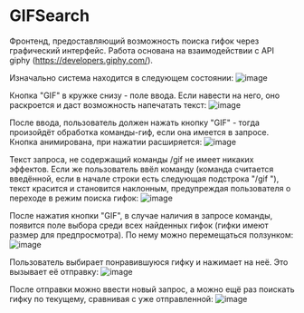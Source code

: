 # GIFSearch
Фронтенд, предоставляющий возможность поиска гифок через графический интерфейс. Работа основана на взаимодействии с API giphy (https://developers.giphy.com/).

Изначально система находится в следующем состоянии:
![image](https://user-images.githubusercontent.com/80625335/162450386-3b972d0c-40da-43ea-a0e9-2205831a1aba.png)


Кнопка "GIF" в кружке снизу - поле ввода. Если навести на него, оно раскроется и даст возможность напечатать текст:
![image](https://user-images.githubusercontent.com/80625335/162450778-a5bce2ab-f1c4-42a9-99e4-5bd4c580ac69.png)


После ввода, пользователь должен нажать кнопку "GIF" - тогда произойдёт обработка команды-гиф, если она имеется в запросе. Кнопка анимирована, при нажатии расширяется:
![image](https://user-images.githubusercontent.com/80625335/162451140-7f660852-8d93-4049-b98e-d13d9f87dfe5.png)


Текст запроса, не содержащий команды /gif не имеет никаких эффектов. Если же пользователь ввёл команду (команда считается введённой, если в начале строки есть следующая подстрока "/gif "), текст красится и становится наклонным, предупреждая пользователя о переходе в режим поиска гифок:
![image](https://user-images.githubusercontent.com/80625335/162451829-12d8b900-9053-4d44-b14d-f826bb3b72d0.png)


После нажатия кнопки "GIF", в случае наличия в запросе команды, появится поле выбора среди всех найденных гифок (гифки имеют размер для предпросмотра). По нему можно перемещаться ползунком:
![image](https://user-images.githubusercontent.com/80625335/162452192-9f5e5524-5249-40c6-9475-e5e08f8f4e88.png)


Пользователь выбирает понравившуюся гифку и нажимает на неё. Это вызывает её отправку:
![image](https://user-images.githubusercontent.com/80625335/162452549-df124d7f-a1a2-46f1-94e2-4ce0a5ded5d2.png)


После отправки можно ввести новый запрос, а можно ещё раз поискать гифку по текущему, сравнивая с уже отправленной:
![image](https://user-images.githubusercontent.com/80625335/162452751-9222a380-6923-4707-ac28-a5b47d3fb504.png)
